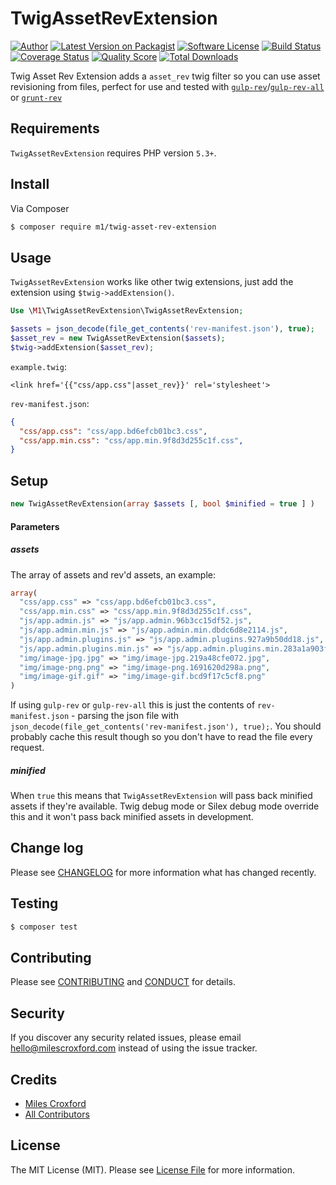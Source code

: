 # TwigAssetRevExtension

[![Author](http://img.shields.io/badge/author-@milescroxford-blue.svg?style=flat-square)](https://twitter.com/milescroxford)
[![Latest Version on Packagist][ico-version]][link-packagist]
[![Software License][ico-license]](LICENSE.md)
[![Build Status][ico-travis]][link-travis]
[![Coverage Status][ico-scrutinizer]][link-scrutinizer]
[![Quality Score][ico-code-quality]][link-code-quality]
[![Total Downloads][ico-downloads]][link-downloads]

Twig Asset Rev Extension adds a `asset_rev` twig filter so you can use asset revisioning from files, perfect for use 
and tested with [`gulp-rev`](https://github.com/sindresorhus/gulp-rev)/[`gulp-rev-all`](https://github.com/smysnk/gulp-rev-all) 
or [`grunt-rev`](https://github.com/cbas/grunt-rev)

## Requirements

`TwigAssetRevExtension` requires PHP version `5.3+`.

## Install

Via Composer

``` bash
$ composer require m1/twig-asset-rev-extension
```

## Usage

`TwigAssetRevExtension` works like other twig extensions, just add the extension using `$twig->addExtension()`. 

``` php
Use \M1\TwigAssetRevExtension\TwigAssetRevExtension;

$assets = json_decode(file_get_contents('rev-manifest.json'), true);
$asset_rev = new TwigAssetRevExtension($assets);
$twig->addExtension($asset_rev);
```

`example.twig`:

```twig
<link href='{{"css/app.css"|asset_rev}}' rel='stylesheet'>
```

`rev-manifest.json`:
```json
{
  "css/app.css": "css/app.bd6efcb01bc3.css",
  "css/app.min.css": "css/app.min.9f8d3d255c1f.css",
}
```

## Setup

```php
new TwigAssetRevExtension(array $assets [, bool $minified = true ] )
```

#### Parameters
##### assets
The array of assets and rev'd assets, an example:

```php
array(
  "css/app.css" => "css/app.bd6efcb01bc3.css",
  "css/app.min.css" => "css/app.min.9f8d3d255c1f.css",
  "js/app.admin.js" => "js/app.admin.96b3cc15df52.js",
  "js/app.admin.min.js" => "js/app.admin.min.dbdc6d8e2114.js",
  "js/app.admin.plugins.js" => "js/app.admin.plugins.927a9b50dd18.js",
  "js/app.admin.plugins.min.js" => "js/app.admin.plugins.min.283a1a903f4a.js",
  "img/image-jpg.jpg" => "img/image-jpg.219a48cfe072.jpg",
  "img/image-png.png" => "img/image-png.1691620d298a.png",
  "img/image-gif.gif" => "img/image-gif.bcd9f17c5cf8.png"
)
```

If using `gulp-rev` or `gulp-rev-all` this is just the contents of `rev-manifest.json` - parsing the json file with
`json_decode(file_get_contents('rev-manifest.json'), true);`. You should probably cache this result though so you don't have to 
read the file every request.

##### minified

When `true` this means that `TwigAssetRevExtension` will pass back minified assets if they're available. Twig debug mode 
or Silex debug mode override this and it won't pass back minified assets in development.

## Change log

Please see [CHANGELOG](CHANGELOG.md) for more information what has changed recently.

## Testing

``` bash
$ composer test
```

## Contributing

Please see [CONTRIBUTING](CONTRIBUTING.md) and [CONDUCT](CONDUCT.md) for details.

## Security

If you discover any security related issues, please email hello@milescroxford.com instead of using the issue tracker.

## Credits

- [Miles Croxford][link-author]
- [All Contributors][link-contributors]

## License

The MIT License (MIT). Please see [License File](LICENSE.md) for more information.

[ico-version]: https://img.shields.io/packagist/v/m1/twig-asset-rev-extension.svg?style=flat-square
[ico-license]: https://img.shields.io/badge/license-MIT-brightgreen.svg?style=flat-square
[ico-travis]: https://img.shields.io/travis/Mm1/TwigAssetRevExtension/master.svg?style=flat-square
[ico-scrutinizer]: https://img.shields.io/scrutinizer/coverage/g/M1/TwigAssetRevExtension.svg?style=flat-square
[ico-code-quality]: https://img.shields.io/scrutinizer/g/m1/TwigAssetRevExtension.svg?style=flat-square
[ico-downloads]: https://img.shields.io/packagist/dt/m1/twig-aset-rev-extension.svg?style=flat-square

[link-packagist]: https://packagist.org/packages/m1/twig-asset-rev-extension
[link-travis]: https://travis-ci.org/M1/TwigAssetRevExtension
[link-scrutinizer]: https://scrutinizer-ci.com/g/m1/TwigAssetRevExtension/code-structure
[link-code-quality]: https://scrutinizer-ci.com/g/m1/TwigAssetRevExtension
[link-downloads]: https://packagist.org/packages/m1/TwigAssetRevExtension
[link-author]: https://github.com/m1
[link-contributors]: ../../contributors
